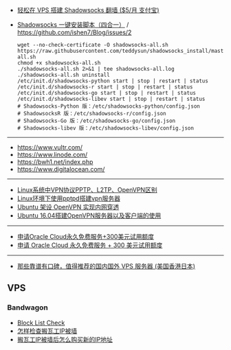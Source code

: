 - [轻松在 VPS 搭建 Shadowsocks 翻墙 ($5/月 支付宝)](https://www.diycode.cc/topics/738)

- [Shadowsocks 一键安装脚本（四合一）](https://teddysun.com/486.html) / https://github.com/ishen7/Blog/issues/2

    ```shell
    wget --no-check-certificate -O shadowsocks-all.sh https://raw.githubusercontent.com/teddysun/shadowsocks_install/master/shadowsocks-all.sh
    chmod +x shadowsocks-all.sh
    ./shadowsocks-all.sh 2>&1 | tee shadowsocks-all.log
    ./shadowsocks-all.sh uninstall
    /etc/init.d/shadowsocks-python start | stop | restart | status
    /etc/init.d/shadowsocks-r start | stop | restart | status
    /etc/init.d/shadowsocks-go start | stop | restart | status
    /etc/init.d/shadowsocks-libev start | stop | restart | status
    # Shadowsocks-Python 版：/etc/shadowsocks-python/config.json
    # ShadowsocksR 版：/etc/shadowsocks-r/config.json
    # Shadowsocks-Go 版：/etc/shadowsocks-go/config.json
    # Shadowsocks-libev 版：/etc/shadowsocks-libev/config.json
    ```

---

- https://www.vultr.com/
- https://www.linode.com/
- https://bwh1.net/index.php
- https://www.digitalocean.com/

---

- [Linux系统中VPN协议PPTP、L2TP、OpenVPN区别](https://my.oschina.net/lionel45/blog/523567)
- [Linux环境下使用pptpd搭建vpn服务器](https://blog.csdn.net/dongdong9223/article/details/80790203)
- [Ubuntu 架设 OpenVPN 实现内网穿透](https://cloud.tencent.com/developer/article/1193252)
- [Ubuntu 16.04搭建OpenVPN服务器以及客户端的使用](https://www.cnblogs.com/EasonJim/p/8339600.html)

---

- [申请Oracle Cloud永久免费服务+300美元试用额度](https://51.ruyo.net/14138.html)
- [申请 Oracle Cloud 永久免费服务 + 300 美元试用额度](https://www.v2ex.com/t/601572)

---

- [那些靠谱有口碑，值得推荐的国内国外 VPS 服务器 (美国香港日本)](https://www.iplaysoft.com/p/vps)

## VPS

### Bandwagon

- [Block List Check](https://kiwivm.64clouds.com/main-exec.php?mode=blacklistcheck)
- [怎样检查搬瓦工IP被墙](https://www.banwago.com/1265.html)
- [搬瓦工IP被墙后怎么购买新的IP地址](https://www.banwago.com/1407.html)
